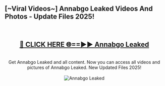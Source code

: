 <h2>[~Viral Videos~] Annabgo Leaked Videos And Photos - Update Files 2025!</h2>
<br>
<div align="center">
<h2><a href="https://top-ai-tools.click/QrbHav" rel="nofollow">🔴 CLICK HERE 🌐==►► Annabgo Leaked</a></h2>
<br>
Get Annabgo Leaked and all content. Now you can access all videos and pictures of Annabgo Leaked. New Updated Files 2025!
<br>
<br>
<a href="https://top-ai-tools.click/QrbHav" rel="nofollow" data-target="animated-image.originalLink"><img src="https://i.ibb.co.com/WyWwxjT/player-gif2.gif" alt="Annabgo Leaked" style="max-width: 100%; display: inline-block;" data-target="animated-image.originalImage"></a>
</div>
<br>
